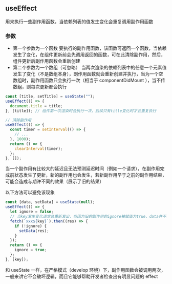## useEffect

用来执行一些副作用函数，当依赖列表的值发生变化会重复调用副作用函数

### 参数

- 第一个参数为一个函数
  要执行的副作用函数，该函数可返回一个函数，当依赖发生了变化，在组件更新前会先调用返回的函数，可在此清除副作用，然后，组件更新后副作用函数会重新创建
- 第二个参数为一个数组（可忽略）
  当两次渲染的依赖列表中的任意一个元素值发生了变化（不是数组本身），副作用函数就会重新创建并执行，当为一个空数组时，副作用函数只会执行一次（相当于 componentDidMount ），当不传数组，则每次更新都会执行

```js
const [title, setTitle] = useState("");
useEffect(() => {
  document.title = title;
}, [title]); // 组件第一次渲染时会执行一次，后续只有title变化时才会重复执行
```

```js
// 清除副作用
useEffect(() => {
  const timer = setInterval(() => {
    // ...
  }, 1000);
  return () => {
    clearInterval(timer);
  };
}, []);
```

当一个副作用有比较大的延迟且无法预测延迟时间（例如一个请求），在副作用完成前状态发生了更新，新的副作用也会发生，若新副作用早于之前的副作用结束，可能会造成与期许不同的效果（展示了旧的结果）

以下方法可以避免该现象

```js
const [data, setData] = useState(null);
useEffect(() => {
  let ignore = false;
  // 当key发生变化请求会重新发出，但因为旧的副作用的ignore被赋值为true，data并不会被更新
  fetch(`xxx${key}`).then((res) => {
    if (!ignore) {
      setData(res);
    }
  });
  return () => {
    ignore = true;
  };
}, [key]);
```

和 useState 一样，在严格模式（develop 环境）下，副作用函数会被调用两次，一般来讲它不会破坏逻辑，而且它能够帮助开发者检查出有明显问题的 effect
